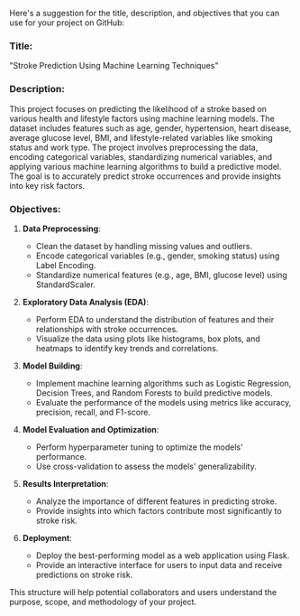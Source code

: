 Here's a suggestion for the title, description, and objectives that you can use for your project on GitHub:

### **Title:**
"Stroke Prediction Using Machine Learning Techniques"

### **Description:**
This project focuses on predicting the likelihood of a stroke based on various health and lifestyle factors using machine learning models. The dataset includes features such as age, gender, hypertension, heart disease, average glucose level, BMI, and lifestyle-related variables like smoking status and work type. The project involves preprocessing the data, encoding categorical variables, standardizing numerical variables, and applying various machine learning algorithms to build a predictive model. The goal is to accurately predict stroke occurrences and provide insights into key risk factors.

### **Objectives:**

1. **Data Preprocessing**:
   - Clean the dataset by handling missing values and outliers.
   - Encode categorical variables (e.g., gender, smoking status) using Label Encoding.
   - Standardize numerical features (e.g., age, BMI, glucose level) using StandardScaler.

2. **Exploratory Data Analysis (EDA)**:
   - Perform EDA to understand the distribution of features and their relationships with stroke occurrences.
   - Visualize the data using plots like histograms, box plots, and heatmaps to identify key trends and correlations.

3. **Model Building**:
   - Implement machine learning algorithms such as Logistic Regression, Decision Trees, and Random Forests to build predictive models.
   - Evaluate the performance of the models using metrics like accuracy, precision, recall, and F1-score.

4. **Model Evaluation and Optimization**:
   - Perform hyperparameter tuning to optimize the models' performance.
   - Use cross-validation to assess the models' generalizability.

5. **Results Interpretation**:
   - Analyze the importance of different features in predicting stroke.
   - Provide insights into which factors contribute most significantly to stroke risk.

6. **Deployment**:
   - Deploy the best-performing model as a web application using Flask.
   - Provide an interactive interface for users to input data and receive predictions on stroke risk.

This structure will help potential collaborators and users understand the purpose, scope, and methodology of your project.
